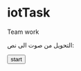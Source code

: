 # iotTask
Team work


التحويل من صوت الى نص:
<!DOCTYPE html>
<html lang="ar">

<head>
  <meta charset="UTF-8">
  <meta name="viewport" content=
    "width=device-width, initial-scale=1.0">
<button> start</button>
  <title>Speech to Text</title>
</head>

<body>
  <div class="words" contenteditable>
    <p id="p"></p>
  </div>

  <script>
    var speech = true;
    window.SpeechRecognition = window.SpeechRecognition
            || window.webkitSpeechRecognition;

    const recognition = new SpeechRecognition();
    recognition.interimResults = true;
    const words = document.querySelector('.words');
    words.appendChild(p);
	recognition.lang='ar';

    recognition.addEventListener('result', e => {
      const transcript = Array.from(e.results)
        .map(result => result[0])
        .map(result => result.transcript)
        .join('')

      document.getElementById("p").innerHTML = transcript;
      console.log(transcript);
    });
    
    if (speech == true) {
      recognition.start();
      recognition.addEventListener('end', recognition.start);
    }
  </script>
</body>

</html>
